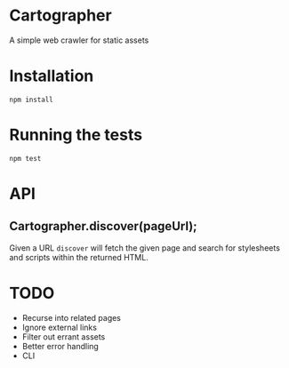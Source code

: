# Cartographer

A simple web crawler for static assets

# Installation

    npm install

# Running the tests

    npm test

# API

## Cartographer.discover(pageUrl);

Given a URL `discover` will fetch the given page and search for stylesheets and scripts within the returned HTML.

# TODO

- Recurse into related pages
- Ignore external links
- Filter out errant assets
- Better error handling
- CLI
